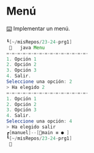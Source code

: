 # Menú

[⌨️](/src/casosDeUso/Menu.java) Implementar un menú.

```java
┖[~/misRepos/23-24-prg1]
    java Menu 
=-=-=-=-=-=-=-=-=-=-=-=-=-=-=-
1. Opción 1
2. Opción 2
3. Opción 3
4. Salir.
Seleccione una opción: 2
> Ha elegido 2
=-=-=-=-=-=-=-=-=-=-=-=-=-=-=-
1. Opción 1
2. Opción 2
3. Opción 3
4. Salir.
Seleccione una opción: 4
> Ha elegido salir
┏[manuel]--[main ≡ ● ]
┖[~/misRepos/23-24-prg1]
  
```
